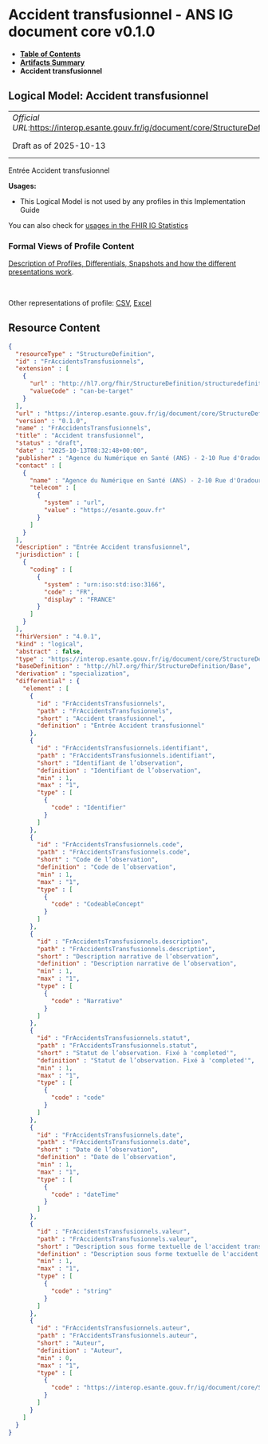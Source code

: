 # Accident transfusionnel - ANS IG document core v0.1.0

* [**Table of Contents**](toc.md)
* [**Artifacts Summary**](artifacts.md)
* **Accident transfusionnel**

## Logical Model: Accident transfusionnel 

| | |
| :--- | :--- |
| *Official URL*:https://interop.esante.gouv.fr/ig/document/core/StructureDefinition/FrAccidentsTransfusionnels | *Version*:0.1.0 |
| Draft as of 2025-10-13 | *Computable Name*:FrAccidentsTransfusionnels |

 
Entrée Accident transfusionnel 

**Usages:**

* This Logical Model is not used by any profiles in this Implementation Guide

You can also check for [usages in the FHIR IG Statistics](https://packages2.fhir.org/xig/ans.document.fr.core|current/StructureDefinition/FrAccidentsTransfusionnels)

### Formal Views of Profile Content

 [Description of Profiles, Differentials, Snapshots and how the different presentations work](http://build.fhir.org/ig/FHIR/ig-guidance/readingIgs.html#structure-definitions). 

 

Other representations of profile: [CSV](StructureDefinition-FrAccidentsTransfusionnels.csv), [Excel](StructureDefinition-FrAccidentsTransfusionnels.xlsx) 



## Resource Content

```json
{
  "resourceType" : "StructureDefinition",
  "id" : "FrAccidentsTransfusionnels",
  "extension" : [
    {
      "url" : "http://hl7.org/fhir/StructureDefinition/structuredefinition-type-characteristics",
      "valueCode" : "can-be-target"
    }
  ],
  "url" : "https://interop.esante.gouv.fr/ig/document/core/StructureDefinition/FrAccidentsTransfusionnels",
  "version" : "0.1.0",
  "name" : "FrAccidentsTransfusionnels",
  "title" : "Accident transfusionnel",
  "status" : "draft",
  "date" : "2025-10-13T08:32:48+00:00",
  "publisher" : "Agence du Numérique en Santé (ANS) - 2-10 Rue d'Oradour-sur-Glane, 75015 Paris",
  "contact" : [
    {
      "name" : "Agence du Numérique en Santé (ANS) - 2-10 Rue d'Oradour-sur-Glane, 75015 Paris",
      "telecom" : [
        {
          "system" : "url",
          "value" : "https://esante.gouv.fr"
        }
      ]
    }
  ],
  "description" : "Entrée Accident transfusionnel",
  "jurisdiction" : [
    {
      "coding" : [
        {
          "system" : "urn:iso:std:iso:3166",
          "code" : "FR",
          "display" : "FRANCE"
        }
      ]
    }
  ],
  "fhirVersion" : "4.0.1",
  "kind" : "logical",
  "abstract" : false,
  "type" : "https://interop.esante.gouv.fr/ig/document/core/StructureDefinition/FrAccidentsTransfusionnels",
  "baseDefinition" : "http://hl7.org/fhir/StructureDefinition/Base",
  "derivation" : "specialization",
  "differential" : {
    "element" : [
      {
        "id" : "FrAccidentsTransfusionnels",
        "path" : "FrAccidentsTransfusionnels",
        "short" : "Accident transfusionnel",
        "definition" : "Entrée Accident transfusionnel"
      },
      {
        "id" : "FrAccidentsTransfusionnels.identifiant",
        "path" : "FrAccidentsTransfusionnels.identifiant",
        "short" : "Identifiant de l’observation",
        "definition" : "Identifiant de l’observation",
        "min" : 1,
        "max" : "1",
        "type" : [
          {
            "code" : "Identifier"
          }
        ]
      },
      {
        "id" : "FrAccidentsTransfusionnels.code",
        "path" : "FrAccidentsTransfusionnels.code",
        "short" : "Code de l’observation",
        "definition" : "Code de l’observation",
        "min" : 1,
        "max" : "1",
        "type" : [
          {
            "code" : "CodeableConcept"
          }
        ]
      },
      {
        "id" : "FrAccidentsTransfusionnels.description",
        "path" : "FrAccidentsTransfusionnels.description",
        "short" : "Description narrative de l’observation",
        "definition" : "Description narrative de l’observation",
        "min" : 1,
        "max" : "1",
        "type" : [
          {
            "code" : "Narrative"
          }
        ]
      },
      {
        "id" : "FrAccidentsTransfusionnels.statut",
        "path" : "FrAccidentsTransfusionnels.statut",
        "short" : "Statut de l’observation. Fixé à 'completed'",
        "definition" : "Statut de l’observation. Fixé à 'completed'",
        "min" : 1,
        "max" : "1",
        "type" : [
          {
            "code" : "code"
          }
        ]
      },
      {
        "id" : "FrAccidentsTransfusionnels.date",
        "path" : "FrAccidentsTransfusionnels.date",
        "short" : "Date de l’observation",
        "definition" : "Date de l’observation",
        "min" : 1,
        "max" : "1",
        "type" : [
          {
            "code" : "dateTime"
          }
        ]
      },
      {
        "id" : "FrAccidentsTransfusionnels.valeur",
        "path" : "FrAccidentsTransfusionnels.valeur",
        "short" : "Description sous forme textuelle de l'accident transfusionnel",
        "definition" : "Description sous forme textuelle de l'accident transfusionnel",
        "min" : 1,
        "max" : "1",
        "type" : [
          {
            "code" : "string"
          }
        ]
      },
      {
        "id" : "FrAccidentsTransfusionnels.auteur",
        "path" : "FrAccidentsTransfusionnels.auteur",
        "short" : "Auteur",
        "definition" : "Auteur",
        "min" : 0,
        "max" : "1",
        "type" : [
          {
            "code" : "https://interop.esante.gouv.fr/ig/document/core/StructureDefinition/Auteur"
          }
        ]
      }
    ]
  }
}

```
